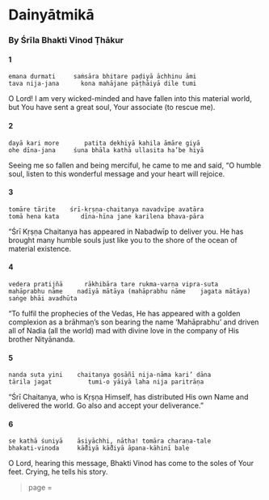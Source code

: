 # Dainyātmikā

### By Śrīla Bhakti Vinod Ṭhākur

#### 1

    emana durmati     saṁsāra bhitare paḍiyā āchhinu āmi
    tava nija-jana      kona mahājane pāṭhāiyā dile tumi

O Lord! I am very wicked-minded and have fallen into this material world, but You have sent a great soul, Your associate (to rescue me).

#### 2

    dayā kari more       patita dekhiyā kahila āmāre giyā
    ohe dīna-jana     śuna bhāla kathā ullasita ha’be hiyā

Seeing me so fallen and being merciful, he came to me and said, “O humble soul, listen to this wonderful message and your heart will rejoice.

#### 3

    tomāre tārite    śrī-kṛṣṇa-chaitanya navadvīpe avatāra
    tomā hena kata      dīna-hīna jane karilena bhava-pāra

“Śrī Kṛṣṇa Chaitanya has appeared in Nabadwīp to deliver you. He has brought many humble souls just like you to the shore of the ocean of material existence.

#### 4

    vedera pratijñā      rākhibāra tare rukma-varṇa vipra-suta
    mahāprabhu nāme    nadīyā mātāya (mahāprabhu nāme    jagata mātāya)
    saṅge bhāi avadhūta

“To fulfil the prophecies of the Vedas, He has appeared with a golden complexion as a brāhmaṇ’s son bearing the name ‘Mahāprabhu’ and driven all of Nadia (all the world) mad with divine love in the company of His brother Nityānanda.

#### 5

    nanda suta yini    chaitanya gosāñī nija-nāma kari’ dāna
    tārila jagat          tumi-o yāiyā laha nija paritrāṇa

“Śrī Chaitanya, who is Kṛṣṇa Himself, has distributed His own Name and delivered the world. Go also and accept your deliverance.”

#### 6

    se kathā śuniyā    āsiyāchhi, nātha! tomāra charaṇa-tale
    bhakati-vinoda     kā̐diyā kā̐diyā āpana-kāhinī bale

O Lord, hearing this message, Bhakti Vinod has come to the soles of Your feet. Crying, he tells his story.


> page = 
